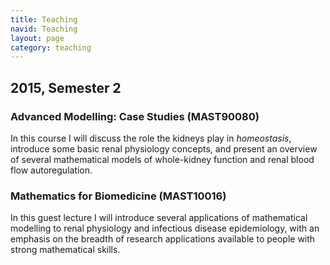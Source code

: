 ```yaml
---
title: Teaching
navid: Teaching
layout: page
category: teaching
---
```


## 2015, Semester 2

### Advanced Modelling: Case Studies (MAST90080)

In this course I will discuss the role the kidneys play in *homeostasis*,
introduce some basic renal physiology concepts, and present an overview of
several mathematical models of whole-kidney function and renal blood flow
autoregulation.

### Mathematics for Biomedicine (MAST10016)

In this guest lecture I will introduce several applications of mathematical
modelling to renal physiology and infectious disease epidemiology, with an
emphasis on the breadth of research applications available to people with
strong mathematical skills.
